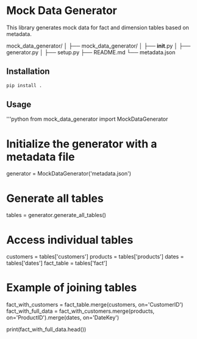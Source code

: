 # Mock Data Generator

This library generates mock data for fact and dimension tables based on metadata.

mock_data_generator/
│
├── mock_data_generator/
│   ├── __init__.py
│   ├── generator.py
│
├── setup.py
├── README.md
└── metadata.json

## Installation

```bash
pip install .

```

## Usage
'''python
from mock_data_generator import MockDataGenerator

# Initialize the generator with a metadata file
generator = MockDataGenerator('metadata.json')

# Generate all tables
tables = generator.generate_all_tables()

# Access individual tables
customers = tables['customers']
products = tables['products']
dates = tables['dates']
fact_table = tables['fact']

# Example of joining tables
fact_with_customers = fact_table.merge(customers, on='CustomerID')
fact_with_full_data = fact_with_customers.merge(products, on='ProductID').merge(dates, on='DateKey')

print(fact_with_full_data.head())
```
